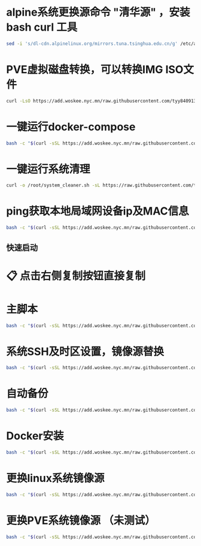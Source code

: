 # alpine系统更换源命令 "清华源" ，安装 bash curl 工具
```bash
sed -i 's/dl-cdn.alpinelinux.org/mirrors.tuna.tsinghua.edu.cn/g' /etc/apk/repositories && apk update && apk add bash curl
```

# PVE虚拟磁盘转换，可以转换IMG ISO文件
```bash
curl -LsO https://add.woskee.nyc.mn/raw.githubusercontent.com/tyy840913/backup/main/qm.sh && chmod +x qm.sh && ./qm.sh
```

# 一键运行docker-compose
```bash
bash -c "$(curl -sSL https://add.woskee.nyc.mn/raw.githubusercontent.com/tyy840913/backup/main/docker-compose.sh)"
```

# 一键运行系统清理
```bash
curl -o /root/system_cleaner.sh -sL https://raw.githubusercontent.com/tyy840913/backup/refs/heads/main/system_cleaner.sh && chmod +x /root/system_cleaner.sh && /root/system_cleaner.sh --install-cron
```

# ping获取本地局域网设备ip及MAC信息
```bash
bash -c "$(curl -sSL https://add.woskee.nyc.mn/raw.githubusercontent.com/tyy840913/backup/main/ping_ip.sh)"
```

## 快速启动

# 📋 点击右侧复制按钮直接复制

# 主脚本
```bash
bash -c "$(curl -sSL https://add.woskee.nyc.mn/raw.githubusercontent.com/tyy840913/backup/main/main.sh)"
```

# 系统SSH及时区设置，镜像源替换

```bash
bash -c "$(curl -sSL https://add.woskee.nyc.mn/raw.githubusercontent.com/tyy840913/backup/main/init.sh)"
```

# 自动备份
```bash
bash -c "$(curl -sSL https://add.woskee.nyc.mn/raw.githubusercontent.com/tyy840913/backup/main/auto_backup.sh)"
```

# Docker安装
```bash
bash -c "$(curl -sSL https://add.woskee.nyc.mn/raw.githubusercontent.com/tyy840913/backup/main/Docker.sh)"
```

# 更换linux系统镜像源
```bash
bash -c "$(curl -sSL https://add.woskee.nyc.mn/raw.githubusercontent.com/tyy840913/backup/main/mirror.sh)"
```

# 更换PVE系统镜像源 （未测试）
```bash
bash -c "$(curl -sSL https://add.woskee.nyc.mn/raw.githubusercontent.com/tyy840913/backup/main/pve-init.sh)"
```
